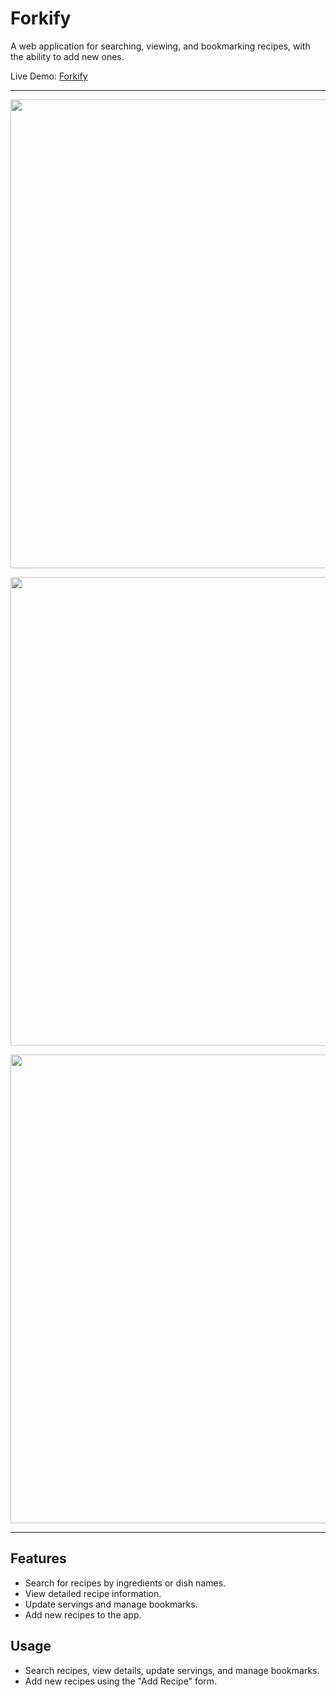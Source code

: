 # Forkify

A web application for searching, viewing, and bookmarking recipes, with the ability to add new ones.

Live Demo: [Forkify](https://jchaconb.github.io/forkify/)

----------

<p align=center>
  <img src='https://github.com/user-attachments/assets/675b98e4-0e22-4981-b492-992df6905acd' width=750/>
</p>

<p align=center>
  <img src='https://github.com/user-attachments/assets/68216e37-7223-49ba-8fd1-ce61e7975f6f' width=750/>
</p>

<p align=center>
  <img src='https://github.com/user-attachments/assets/dd49ecf4-cd9b-4248-bb94-59f3e2b50447' width=750/>
</p>

---------


## Features
- Search for recipes by ingredients or dish names.
- View detailed recipe information.
- Update servings and manage bookmarks.
- Add new recipes to the app.

## Usage

- Search recipes, view details, update servings, and manage bookmarks.
- Add new recipes using the "Add Recipe" form.

